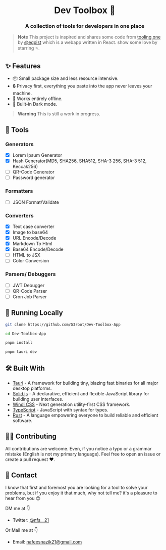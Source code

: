 <h1 align="center">Dev Toolbox 🧰</h1>
<h3 align="center">A collection of tools for developers in one place</h3>

> **Note**
> This project is inspired and shares some code from [tooling.one](https://github.com/egoist/tooling.one) by [@egoist](https://github.com/egoist) which is a webapp written in React. show some love by starring ⭐.

## ✨ Features

- 📦 Small package size and less resource intensive.
- 🔒 Privacy first, everything you paste into the app never leaves your machine.
- 📴 Works entirely offline.
- 🌙 Built-in Dark mode.

> **Warning**
> This is still a work in progress.

## 🧰 Tools

### Generators

- [x] Lorem Ipsum Generator
- [x] Hash Generator(MD5, SHA256, SHA512, SHA-3 256, SHA-3 512, Keccak256)
- [ ] QR-Code Generator
- [ ] Password generator

### Formatters

- [ ] JSON Format/Validate

### Converters

- [x] Text case converter
- [x] Image to base64
- [x] URL Encode/Decode
- [x] Markdown To Html
- [x] Base64 Encode/Decode
- [ ] HTML to JSX
- [ ] Color Conversion

### Parsers/ Debuggers

- [ ] JWT Debugger
- [ ] QR-Code Parser
- [ ] Cron Job Parser

## 🏃 Running Locally

```bash
git clone https://github.com/G3root/Dev-Toolbox-App
```

```bash
cd Dev-Toolbox-App
```

```bash
pnpm install
```

```bash
pnpm tauri dev
```

## 🛠 Built With

- [Tauri](https://tauri.studio/) - A framework for building tiny, blazing fast binaries for all major desktop platforms.
- [Solid.js](https://www.solidjs.com/) - A declarative, efficient and flexible JavaScript library for building user interfaces.
- [Windi CSS](https://windicss.org) - Next generation utility-first CSS framework.
- [TypeScript](https://www.typescriptlang.org/) - JavaScript with syntax for types.
- [Rust](https://www.rust-lang.org/) - A language empowering everyone to build reliable and efficient software.

## 👨‍💻 Contributing

All contributions are welcome. Even, if you notice a typo or a grammar mistake (English is not my primary language). Feel free to open an issue or create a pull request ❤️.

## 📩 Contact

I know that first and foremost you are looking for a tool to solve your problems, but if you enjoy
it that much, why not tell me? it's a pleasure to hear from you 😉

DM me at 👇

- Twitter: <a href="https://twitter.com/nfs__21" target="_blank">@nfs\_\_21</a>

Or Mail me at 👇

- Email: nafeesnazik21@gmail.com
